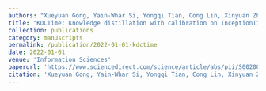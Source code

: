 ```yaml
---
authors: "Xueyuan Gong, Yain-Whar Si, Yongqi Tian, Cong Lin, Xinyuan Zhang, and Xiaoxiang Liu*"
title: "KDCTime: Knowledge distillation with calibration on InceptionTime for time-series classification"
collection: publications
category: manuscripts
permalink: /publication/2022-01-01-kdctime
date: 2022-01-01
venue: 'Information Sciences'
paperurl: 'https://www.sciencedirect.com/science/article/abs/pii/S0020025522009434'
citation: 'Xueyuan Gong, Yain-Whar Si, Yongqi Tian, Cong Lin, Xinyuan Zhang, and Xiaoxiang Liu*, &quot;KDCTime: Knowledge distillation with calibration on InceptionTime for time-series classification,&quot; Information Sciences, 2022, 613: 184-203.'
---
```

